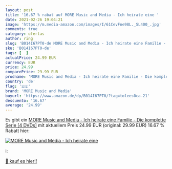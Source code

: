 ```yaml
---
layout: post
title: '16.67 % rabat auf MORE Music and Media - Ich heirate eine '
date: 2021-02-26 19:04:21
image: 'https://m.media-amazon.com/images/I/61CevFne98L._SL400_.jpg'
comments: true
category: ofertas
author: ring
slug: 'B014I67PT0-de MORE Music and Media - Ich heirate eine Familie - Die...'
sku: 'B014I67PT0-de'
tags: [  ]
actualPrice: 24.99 EUR
currency: EUR
price: 24.99
comparePrice: 29.99 EUR
prodname: 'MORE Music and Media - Ich heirate eine Familie - Die komplette Serie [4 DVDs]'
country: 'de'
flag: '🇩🇪'
brand: 'MORE Music and Media'
buyurl: 'https://www.amazon.de/dp/B014I67PT0/?tag=tolees0ca-21'
descuento: '16.67'
average: '24.99'
---
```


Es gibt ein [MORE Music and Media - Ich heirate eine Familie - Die komplette Serie [4 DVDs]](https://www.amazon.de/dp/B014I67PT0/?tag=tolees0ca-21) mit aktuellem Preis 24.99 EUR (original: 29.99 EUR) 16.67 % Rabatt hier:

[![MORE Music and Media - Ich heirate eine ](https://m.media-amazon.com/images/I/61CevFne98L._SL400_.jpg)](https://www.amazon.de/dp/B014I67PT0/?tag=tolees0ca-21)

ℹ️:


[🛒 kauf es hier!!](https://www.amazon.de/dp/B014I67PT0/?tag=tolees0ca-21)
